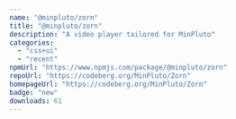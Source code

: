 ```yaml
---
name: "@minpluto/zorn"
title: "@minpluto/zorn"
description: "A video player tailored for MinPluto"
categories:
  - "css+ui"
  - "recent"
npmUrl: "https://www.npmjs.com/package/@minpluto/zorn"
repoUrl: "https://codeberg.org/MinPluto/Zorn"
homepageUrl: "https://codeberg.org/MinPluto/Zorn"
badge: "new"
downloads: 61
---
```

